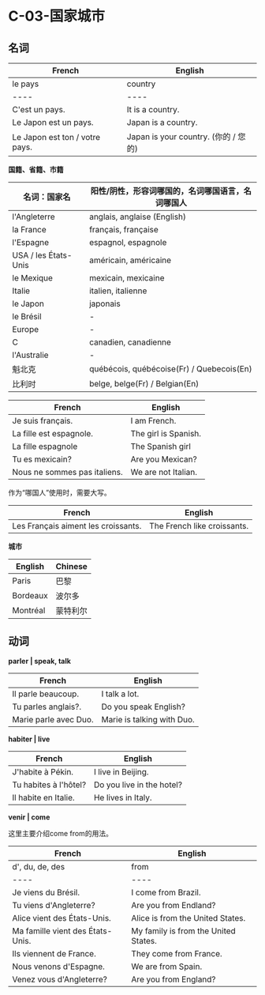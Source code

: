 ﻿# C-03-国家城市

## 名词

French | English
---- | ----
le pays | country
---- | ----
C'est un pays. | It is a country.
Le Japon est un pays. | Japan is a country.
Le Japon est ton / votre pays. | Japan is your country. (你的 / 您的)

**国籍、省籍、市籍**

名词：国家名 | 阳性/阴性，形容词哪国的，名词哪国语言，名词哪国人
---- | ----
l'Angleterre | anglais, anglaise (English)
la France | français, française
l'Espagne | espagnol, espagnole
USA / les États-Unis | américain, américaine
le Mexique | mexicain, mexicaine
Italie | italien, italienne
le Japon | japonais
le Brésil | -
Europe | -
C | canadien, canadienne
l'Australie | -
魁北克 | québécois, québécoise(Fr) / Quebecois(En)
比利时 | belge, belge(Fr) / Belgian(En)

French | English
---- | ----
Je suis français. | I am French.
La fille est espagnole. | The girl is Spanish.
La fille espagnole | The Spanish girl
Tu es mexicain? | Are you Mexican?
Nous ne sommes pas italiens. | We are not Italian.

作为“哪国人”使用时，需要大写。

French | English
---- | ----
Les Français aiment les croissants. | The French like croissants.


**城市**

English | Chinese
---- | ----
Paris | 巴黎
Bordeaux | 波尔多
Montréal | 蒙特利尔

## 动词

**parler | speak, talk**

French | English
---- | ----
Il parle beaucoup. | I talk a lot.
Tu parles anglais?. | Do you speak English?
Marie parle avec Duo. | Marie is talking with Duo.

**habiter | live**

French | English
---- | ----
J'habite à Pékin. | I live in Beijing.
Tu habites à l'hôtel? | Do you live in the hotel?
Il habite en Italie. | He lives in Italy.

**venir | come**

这里主要介绍come from的用法。

French | English
---- | ----
d', du, de, des | from
---- | ----
Je viens du Brésil. | I come from Brazil.
Tu viens d'Angleterre? | Are you from Endland?
Alice vient des États-Unis. | Alice is from the United States.
Ma famille vient des États-Unis. | My family is from the United States.
Ils viennent de France. | They come from France.
Nous venons d'Espagne. | We are from Spain.
Venez vous d'Angleterre? | Are you from England?
